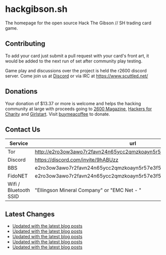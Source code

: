 # hackgibson.sh
The homepage for the open source Hack The Gibson // SH trading card game.


## Contributing

To add your card just submit a pull request with your card's front art, it would be added to the next run of set after community play testing.

Game play and discussions over the project is held the r2600 discord server. Come join us at [Discord](https://discord.com/invite/9hABUzz) or via IRC at https://www.scuttled.net/


## Donations

Your donation of $13.37 or more is welcome and helps the hacking community at large with proceeds going to [2600 Magazine](https://2600.com/), [Hackers for Charity](https://hackersforcharity.org) and [Girlstart](https://girlstart.org).  Visit [buymeacoffee](https://www.buymeacoffee.com/hackgibson.sh) to donate.


## Contact Us

Service | url
-|-
Tor | http://e2ro3ow3awo7r2favn24n65ycc2qmzkoayn5r57e3f56nvjwdcgg32ad.onion
Discord | https://discord.com/invite/9hABUzz
BBS | e2ro3ow3awo7r2favn24n65ycc2qmzkoayn5r57e3f56nvjwdcgg32ad.onion:23
FidoNET | e2ro3ow3awo7r2favn24n65ycc2qmzkoayn5r57e3f56nvjwdcgg32ad.onion:24554
Wifi / Bluetooth SSID | "Ellingson Mineral Company" or "EMC Net - <fidonet address>"

## Latest Changes
<!-- BLOG-POST-LIST:START -->
- [Updated with the latest blog posts](https://github.com/DFW2600/hackgibson.sh/commit/847241842f211b6d8c6216d2bed607768e47e49a)
- [Updated with the latest blog posts](https://github.com/DFW2600/hackgibson.sh/commit/b0135169d00c5c26e7e1dc215dc2397fe829bd22)
- [Updated with the latest blog posts](https://github.com/DFW2600/hackgibson.sh/commit/3dc86daf40ba42275c8bcdc859f003bdabe18c84)
- [Updated with the latest blog posts](https://github.com/DFW2600/hackgibson.sh/commit/fa2831f913c4f0d3128a2d3f4b37e3b1fc44ed0b)
- [Updated with the latest blog posts](https://github.com/DFW2600/hackgibson.sh/commit/a3796fbd5bf865d5e61b4e93655fecb03956c28a)
<!-- BLOG-POST-LIST:END -->
